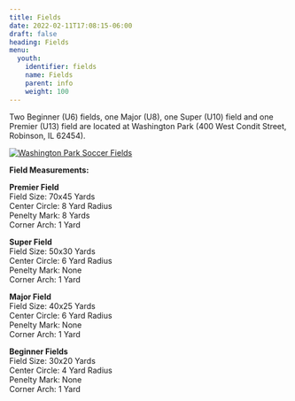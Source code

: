 ```yaml
---
title: Fields
date: 2022-02-11T17:08:15-06:00
draft: false
heading: Fields
menu:
  youth:
    identifier: fields
    name: Fields
    parent: info
    weight: 100
---
```

Two Beginner (U6) fields, one Major (U8), one Super (U10) field and one Premier (U13) field are located at Washington Park (400 West Condit Street, Robinson, IL 62454).

[![Washington Park Soccer Fields](https://res.cloudinary.com/robinson-soccer/image/upload/v1647436847/Youth/Info/fields_b2augp.png)](https://res.cloudinary.com/robinson-soccer/image/upload/v1647436847/Youth/Info/fields_b2augp.png)

**Field Measurements:**  

**Premier Field**\
Field Size: 70x45 Yards\
Center Circle: 8 Yard Radius\
Penelty Mark: 8 Yards\
Corner Arch: 1 Yard  

**Super Field**\
Field Size: 50x30 Yards\
Center Circle: 6 Yard Radius\
Penelty Mark: None\
Corner Arch: 1 Yard  

**Major Field**\
Field Size: 40x25 Yards\
Center Circle: 6 Yard Radius\
Penelty Mark: None\
Corner Arch: 1 Yard  

**Beginner Fields**\
Field Size: 30x20 Yards\
Center Circle: 4 Yard Radius\
Penelty Mark: None\
Corner Arch: 1 Yard